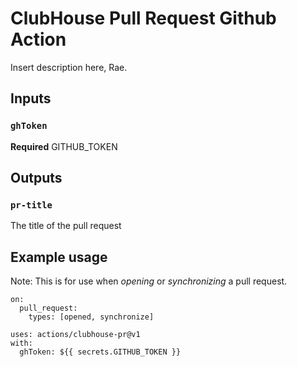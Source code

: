# ClubHouse Pull Request Github Action

Insert description here, Rae.

## Inputs

### `ghToken`

**Required** GITHUB_TOKEN

## Outputs

### `pr-title`

The title of the pull request

## Example usage

Note: This is for use when *opening* or *synchronizing* a pull request.

```
on:
  pull_request:
    types: [opened, synchronize]
```

```
uses: actions/clubhouse-pr@v1
with:
  ghToken: ${{ secrets.GITHUB_TOKEN }}
```

